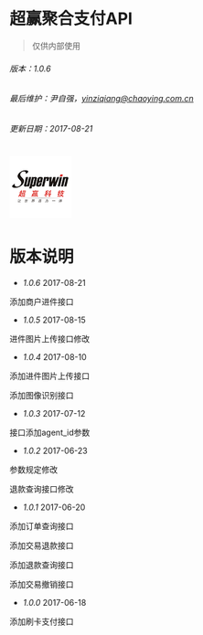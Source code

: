 # 超赢聚合支付API

> 仅供内部使用

###### 版本：1.0.6

###### 最后维护：尹自强，yinziqiang@chaoying.com.cn

###### 更新日期：2017-08-21

# ![](/assets/logo.png)

# 版本说明

* _1.0.6_  2017-08-21

添加商户进件接口

* _1.0.5_  2017-08-15

进件图片上传接口修改

* _1.0.4_  2017-08-10

添加进件图片上传接口

添加图像识别接口

* _1.0.3_  2017-07-12

接口添加agent\_id参数

* _1.0.2_  2017-06-23

参数规定修改

退款查询接口修改

* _1.0.1_  2017-06-20

添加订单查询接口

添加交易退款接口

添加退款查询接口

添加交易撤销接口

* _1.0.0_  2017-06-18

添加刷卡支付接口

